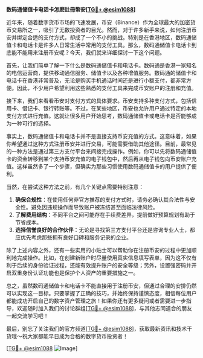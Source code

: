 **数码通储值卡电话卡怎麽註冊幣安[[TG💪+ @esim1088](https://t.me/s/esim1088)]**

近年来，随着数字货币市场的飞速发展，币安（Binance）作为全球最大的加密货币交易所之一，吸引了无数投资者的目光。然而，对于许多新手来说，如何注册币安并绑定合适的支付方式，却成了一个不小的挑战。特别是在香港地区，数码通储值卡和电话卡是许多人日常生活中常用的支付工具。那么，数码通储值卡电话卡到底能不能用来注册币安呢？今天，我们就来详细探讨一下这个问题。

首先，让我们简单了解一下什么是数码通储值卡和电话卡。数码通是香港一家知名的电信运营商，提供移动通信服务、储值卡以及各种增值服务。数码通的储值卡和电话卡在香港非常普及，无论是购买手机通话时间还是进行小额支付，都非常方便。因此，不少用户希望利用这些熟悉的支付工具来完成币安账户的注册和充值。

接下来，我们来看看币安对支付方式的具体要求。币安支持多种支付方式，包括信用卡、借记卡、银行转账等。不过，在某些地区，币安也允许用户通过特定的本地支付方式进行充值。这就让很多用户开始思考，数码通储值卡或电话卡是否能够成为一种可行的选择。

事实上，数码通储值卡和电话卡并不是直接支持币安充值的方式。这意味着，如果你希望通过这种方式注册币安并进行交易，可能需要借助其他途径。目前，最常见的一种方法是通过第三方支付平台来间接完成操作。例如，你可以先将数码通储值卡的资金转移到某个支持币安充值的电子钱包中，然后再从电子钱包向币安账户充值。这样虽然多了一个步骤，但确实为那些习惯使用数码通储值卡的用户提供了便利。

当然，在尝试这种方法之前，有几个关键点需要特别注意：

1. **确保合规性**：在使用任何非官方推荐的支付方式时，请务必确认其合法性与安全性。避免因违规操作而导致账户被冻结甚至面临法律风险。
2. **了解费用结构**：不同平台之间可能存在手续费差异，提前做好预算规划有助于节省成本。
3. **选择信誉良好的合作伙伴**：无论是寻找第三方支付平台还是咨询专业人士，都应优先考虑那些拥有良好口碑和服务记录的企业。

除了上述内容之外，还有一些实用的小贴士可以帮助你在注册币安的过程中更加顺利地完成操作。比如，在创建新账户时尽量使用真实信息填写表单，因为这不仅有利于后续的身份验证过程，还能有效提升账户的安全等级；另外，设置强密码并开启双重身份认证功能也是保护个人资产的重要措施之一。

总之，虽然数码通储值卡和电话卡不能直接用于注册币安，但通过合理的安排仍然可以实现这一目标。只要掌握了正确的技巧，并始终保持谨慎态度，相信每位用户都能成功开启自己的数字资产管理之旅！如果你还有更多疑问或者需要进一步指导，欢迎随时加入我们的讨论群组[[TG💪+ @esim1088](https://t.me/s/esim1088)]，与其他志同道合的朋友一起交流学习吧！

最后，别忘了关注我们的官方频道[[TG💪+ @esim1088](https://t.me/s/esim1088)]，获取最新资讯和技术干货哦～祝大家都能早日成为合格的数字货币投资者！

[[TG💪+ @esim1088](https://t.me/s/esim1088) ![Image](https://i.postimg.cc/4NQfJmqS/Snipaste-2025-05-13-00-14-12.png)]